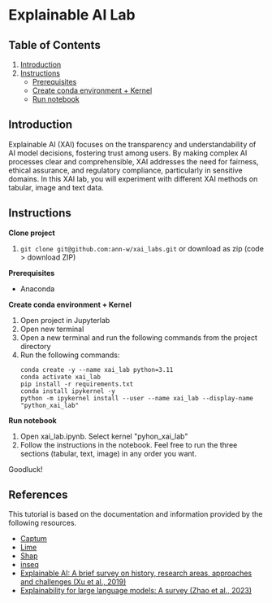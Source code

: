 # Explainable AI Lab

## Table of Contents
1. [Introduction](#introduction)
3. [Instructions](#instructions-to-run-locally)
    - [Prerequisites](#prerequisites)
    - [Create conda environment + Kernel](#create-conda-environment--kernel-1)
    - [Run notebook](#run-notebook-1)

## Introduction

Explainable AI (XAI) focuses on the transparency and understandability of AI model decisions, fostering trust among users. By making complex AI processes clear and comprehensible, XAI addresses the need for fairness, ethical assurance, and regulatory compliance, particularly in sensitive domains. In this XAI lab, you will experiment with different XAI methods on tabular, image and text data.

## Instructions

**Clone project**
1. `git clone git@github.com:ann-w/xai_labs.git` or download as zip (code > download ZIP)

**Prerequisites**
- Anaconda

**Create conda environment + Kernel**
1. Open project in Jupyterlab
2. Open new terminal
3. Open a new terminal and run the following commands from the project directory
5. Run the following commands: 
    ```
    conda create -y --name xai_lab python=3.11
    conda activate xai_lab
    pip install -r requirements.txt
    conda install ipykernel -y
    python -m ipykernel install --user --name xai_lab --display-name "python_xai_lab"
    ```

**Run notebook**
1. Open xai_lab.ipynb. Select kernel "pyhon_xai_lab"
2. Follow the instructions in the notebook. Feel free to run the three sections (tabular, text, image) in any order you want.


Goodluck!


## References

This tutorial is based on the documentation and information provided by the following resources.

- [Captum](https://captum.ai/tutorials/)
- [Lime](https://github.com/marcotcr/lime)
- [Shap](https://github.com/shap/shap)
- [inseq](https://github.com/inseq-team/inseq)
- [Explainable AI: A brief survey on history, research areas, approaches and challenges (Xu et al., 2019)](https://www.researchgate.net/profile/Feiyu-Xu/publication/336131051_Explainable_AI_A_Brief_Survey_on_History_Research_Areas_Approaches_and_Challenges/links/5e2b496f92851c3aadd7bf08/Explainable-AI-A-Brief-Survey-on-History-Research-Areas-Approaches-and-Challenges.pdf)
- [Explainability for large language models: A survey (Zhao et al., 2023)](https://dl.acm.org/doi/pdf/10.1145/3639372)

